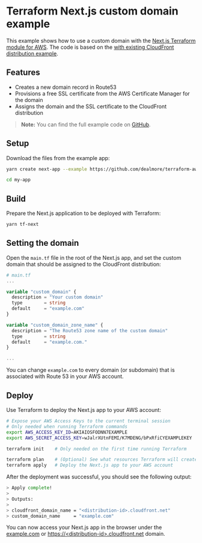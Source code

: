 # Terraform Next.js custom domain example

This example shows how to use a custom domain with the [Next.js Terraform module for AWS](https://registry.terraform.io/modules/dealmore/next-js/aws).
The code is based on the [with existing CloudFront distribution example](https://github.com/dealmore/terraform-aws-next-js/tree/main/examples/with-existing-cloudfront).

## Features

- Creates a new domain record in Route53
- Provisions a free SSL certificate from the AWS Certificate Manager for the domain
- Assigns the domain and the SSL certificate to the CloudFront distribution

> **Note:** You can find the full example code on [GitHub](https://github.com/dealmore/terraform-aws-next-js/tree/main/examples/with-custom-domain).

## Setup

Download the files from the example app:

```sh
yarn create next-app --example https://github.com/dealmore/terraform-aws-next-js/tree/main/examples/with-custom-domain my-app

cd my-app
```

## Build

Prepare the Next.js application to be deployed with Terraform:

```sh
yarn tf-next
```

## Setting the domain

Open the `main.tf` file in the root of the Next.js app, and set the custom domain that should be assigned to the CloudFront distribution:

```tf
# main.tf
...

variable "custom_domain" {
  description = "Your custom domain"
  type        = string
  default     = "example.com"
}

variable "custom_domain_zone_name" {
  description = "The Route53 zone name of the custom domain"
  type        = string
  default     = "example.com."
}

...
```

You can change `example.com` to every domain (or subdomain) that is associated with Route 53 in your AWS account.

## Deploy

Use Terraform to deploy the Next.js app to your AWS account:

```sh
# Expose your AWS Access Keys to the current terminal session
# Only needed when running Terraform commands
export AWS_ACCESS_KEY_ID=AKIAIOSFODNN7EXAMPLE
export AWS_SECRET_ACCESS_KEY=wJalrXUtnFEMI/K7MDENG/bPxRfiCYEXAMPLEKEY

terraform init    # Only needed on the first time running Terraform

terraform plan    # (Optional) See what resources Terraform will create
terraform apply   # Deploy the Next.js app to your AWS account
```

After the deployment was successful, you should see the following output:

```sh
> Apply complete!
>
> Outputs:
>
> cloudfront_domain_name = "<distribution-id>.cloudfront.net"
> custom_domain_name     = "example.com"
```

You can now access your Next.js app in the browser under the [example.com](https://example.com) or [https://&lt;distribution-id&gt;.cloudfront.net](https://<distribution-id>.cloudfront.net) domain.
